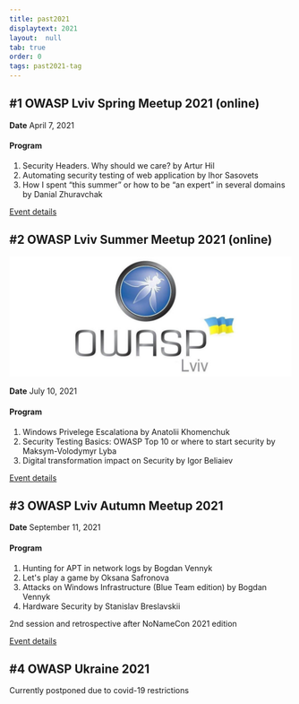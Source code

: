 ```yaml
---
title: past2021
displaytext: 2021
layout:  null
tab: true
order: 0
tags: past2021-tag
---
```


## #1 OWASP Lviv Spring Meetup 2021 (online)

**Date** April 7, 2021

#### Program
1. Security Headers. Why should we care? by Artur Hil
2. Automating security testing of web application by Ihor Sasovets
3. How I spent “this summer” or how to be “an expert” in several domains by Danial Zhuravchak

[Event details](https://www.meetup.com/owasp-lviv-meetup-group/events/277285117/)



## #2 OWASP Lviv Summer Meetup 2021 (online)

![OWASP Lviv](assets/images/owasplviv.jpg "OWASP Lviv")

**Date** July 10, 2021

#### Program
1. Windows Privelege Escalationa by Anatolii Khomenchuk
2. Security Testing Basics: OWASP Top 10 or where to start security by Maksym-Volodymyr Lyba
3. Digital transformation impact on Security by Igor Beliaiev

[Event details](https://www.t.me/owaspua/) 



## #3 OWASP Lviv Autumn Meetup 2021

**Date** September 11, 2021

#### Program
1. Hunting for APT in network logs by Bogdan Vennyk
2. Let's play a game by Oksana Safronova
3. Attacks on Windows Infrastructure (Blue Team edition) by Bogdan Vennyk
4. Hardware Security by Stanislav Breslavskii

2nd session and retrospective after NoNameCon 2021 edition

[Event details](https://discord.gg/cwtpjyf)



## #4 OWASP Ukraine 2021
Currently postponed due to covid-19 restrictions
